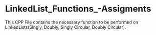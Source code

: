 # LinkedList_Functions_-Assigments
This CPP File contains the necessary function to be performed on LinkedLists(Singly, Doubly, Singly Circular, Doubly Circular). 
